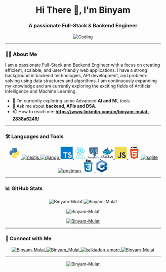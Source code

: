 <h1 align="center">Hi There 👋, I'm Binyam</h1>
<h3 align="center">A passionate Full-Stack & Backend Engineer</h3>

<p align="center">
  <img align="center" alt="Coding" width="400" src="https://media.licdn.com/dms/image/D4E12AQGWZAOnLDRaQw/article-cover_image-shrink_600_2000/0/1656679844338?e=2147483647&v=beta&t=LXuiCyZghSphTvRRmE7VHke8tY9dUz1o6NTErlbbItQ">
</p>

---

### 👨‍💻 About Me

I am a passionate Full-Stack and Backend Engineer with a focus on creating efficient, scalable, and user-friendly web applications. I have a strong background in backend technologies, API development, and problem-solving using data structures and algorithms. I am continuously expanding my knowledge and am currently exploring the exciting fields of Artificial Intelligence and Machine Learning.

- 🌱 I’m currently exploring some Advanced **AI and ML** tools.
- 💬 Ask me about **backend, APIs and DSA**.
- 📫 How to reach me: **https://www.linkedin.com/in/binyam-mulat-2838a6249/**

---

### 🛠️ Languages and Tools

<p align="center">
  <a href="https://www.python.org" target="_blank" rel="noreferrer">
    <img src="https://raw.githubusercontent.com/devicons/devicon/master/icons/python/python-original.svg" alt="python" width="40" height="40"/>
  </a>
  <a href="https://nextjs.org/" target="_blank" rel="noreferrer">
    <img src="https://cdn.worldvectorlogo.com/logos/nextjs-2.svg" alt="nextjs" width="40" height="40"/>
  </a>
  <a href="https://www.djangoproject.com/" target="_blank" rel="noreferrer">
    <img src="https://cdn.worldvectorlogo.com/logos/django.svg" alt="django" width="40" height="40"/>
  </a>
  <a href="https://www.typescriptlang.org/" target="_blank" rel="noreferrer">
    <img src="https://raw.githubusercontent.com/devicons/devicon/master/icons/typescript/typescript-original.svg" alt="typescript" width="40" height="40"/>
  </a>
  <a href="https://reactjs.org/" target="_blank" rel="noreferrer">
    <img src="https://raw.githubusercontent.com/devicons/devicon/master/icons/react/react-original-wordmark.svg" alt="react" width="40" height="40"/>
  </a>
  <a href="https://www.postgresql.org" target="_blank" rel="noreferrer">
    <img src="https://raw.githubusercontent.com/devicons/devicon/master/icons/postgresql/postgresql-original-wordmark.svg" alt="postgresql" width="40" height="40"/>
  </a>
  <a href="https://www.docker.com/" target="_blank" rel="noreferrer">
    <img src="https://raw.githubusercontent.com/devicons/devicon/master/icons/docker/docker-original-wordmark.svg" alt="docker" width="40" height="40"/>
  </a>
  <a href="https://developer.mozilla.org/en-US/docs/Web/JavaScript" target="_blank" rel="noreferrer">
    <img src="https://raw.githubusercontent.com/devicons/devicon/master/icons/javascript/javascript-original.svg" alt="javascript" width="40" height="40"/>
  </a>
  <a href="https://www.w3.org/html/" target="_blank" rel="noreferrer">
    <img src="https://raw.githubusercontent.com/devicons/devicon/master/icons/html5/html5-original-wordmark.svg" alt="html5" width="40" height="40"/>
  </a>
  <a href="https://www.sqlite.org/" target="_blank" rel="noreferrer">
    <img src="https://www.vectorlogo.zone/logos/sqlite/sqlite-icon.svg" alt="sqlite" width="40" height="40"/>
  </a>
  <a href="https://postman.com" target="_blank" rel="noreferrer">
    <img src="https://www.vectorlogo.zone/logos/getpostman/getpostman-icon.svg" alt="postman" width="40" height="40"/>
  </a>
  <a href="https://www.w3schools.com/css/" target="_blank" rel="noreferrer">
    <img src="https://raw.githubusercontent.com/devicons/devicon/master/icons/css3/css3-original-wordmark.svg" alt="css3" width="40" height="40"/>
  </a>
  <a href="https://www.w3schools.com/cpp/" target="_blank" rel="noreferrer">
    <img src="https://raw.githubusercontent.com/devicons/devicon/master/icons/cplusplus/cplusplus-original.svg" alt="cplusplus" width="40" height="40"/>
  </a>
</p>

---

### 📊 GitHub Stats

<p align="center">
  <img align="center" src="https://github-readme-stats.vercel.app/api?username=dipherent1&show_icons=true&locale=en" alt="Binyam-Mulat" />
  <img align="center" src="https://github-readme-streak-stats.herokuapp.com/?user=dipherent1&" alt="Binyam-Mulat" />
</p>
<p align="center">
  <img align="center" src="https://github-readme-stats.vercel.app/api/top-langs?username=dipherent1&show_icons=true&locale=en&layout=compact" alt="Binyam-Mulat" />
</p>
<p align="center">
  <a href="https://github.com/ryo-ma/github-profile-trophy">
    <img src="https://github-profile-trophy.vercel.app/?username=dipherent1" alt="Binyam-Mulat" />
  </a>
</p>

---

### 🤝 Connect with Me

<p align="center">
  <a href="https://www.linkedin.com/in/binyam-mulat-2838a6249/" target="_blank">
    <img align="center" src="https://raw.githubusercontent.com/rahuldkjain/github-profile-readme-generator/master/src/images/icons/Social/linked-in-alt.svg" alt="Binyam-Mulat" height="30" width="40" />
  </a>
  <a href="https://codeforces.com/profile/dipherent1" target="blank">
    <img align="center" src="https://raw.githubusercontent.com/rahuldkjain/github-profile-readme-generator/master/src/images/icons/Social/codeforces.svg" alt="Binyam_Mulat" height="30" width="40" />
  </a>
  <a href="https://www.leetcode.com/dipherent1" target="blank">
    <img align="center" src="https://raw.githubusercontent.com/rahuldkjain/github-profile-readme-generator/master/src/images/icons/Social/leet-code.svg" alt="kalkiadan-amare" height="30" width="40" />
  </a>
  <a href="https://discord.gg/dipherent1" target="blank">
    <img align="center" src="https://raw.githubusercontent.com/rahuldkjain/github-profile-readme-generator/master/src/images/icons/Social/discord.svg" alt="Binyam-Mulat" height="30" width="40" />
  </a>
</p>

---

<p align="center">
  <img src="https://komarev.com/ghpvc/?username=dipherent1&label=Profile%20views&color=0e75b6&style=flat" alt="Binyam-Mulat" />
</p>
